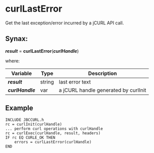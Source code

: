# curlLastError

Get the last exception/error incurred by a jCURL API call.

## Synax:

***result*** = **curlLastError**(***curlHandle***)

where:

| Variable | Type | Description |
|--|--|--|
***result*** | string | last error text
***curlHandle*** | var | a jCURL handle generated by curlInit

## Example
```
INCLUDE JBCCURL.h
rc = curlInit(curlHandle)
... perform curl operations with curlHandle
rc = curlExec(curlHandle, result, headers)
IF rc EQ CURLE_OK THEN
    errors = curlLastError(curlHandle)
END
```